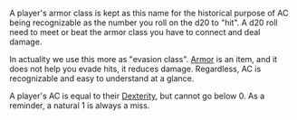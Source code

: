 A player's armor class is kept as this name for the historical purpose of AC being recognizable as the number you roll on the d20 to "hit". A d20 roll need to meet or beat the armor class you have to connect and deal damage.

In actuality we use this more as "evasion class". [Armor](Armor.md) is an item, and it does not help you evade hits, it reduces damage. Regardless, AC is recognizable and easy to understand at a glance.

A player's AC is equal to their [Dexterity](Dexterity.md), but cannot go below 0. As a reminder, a natural 1 is always a miss.